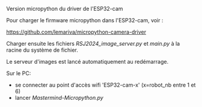 Version micropython du driver de l'ESP32-cam

Pour charger le firmware micropython dans l'ESP32-cam, voir :

https://github.com/lemariva/micropython-camera-driver

Charger ensuite les fichiers _RSJ2024_image_server.py_ et _main.py_ à la racine du système de fichier.

Le serveur d'images est lancé automatiquement au redémarrage.

Sur le PC:
- se connecter au point d'accès wifi 'ESP32-cam-x' (x=robot_nb entre 1 et 6)
- lancer _Mastermind-Micropython.py_

